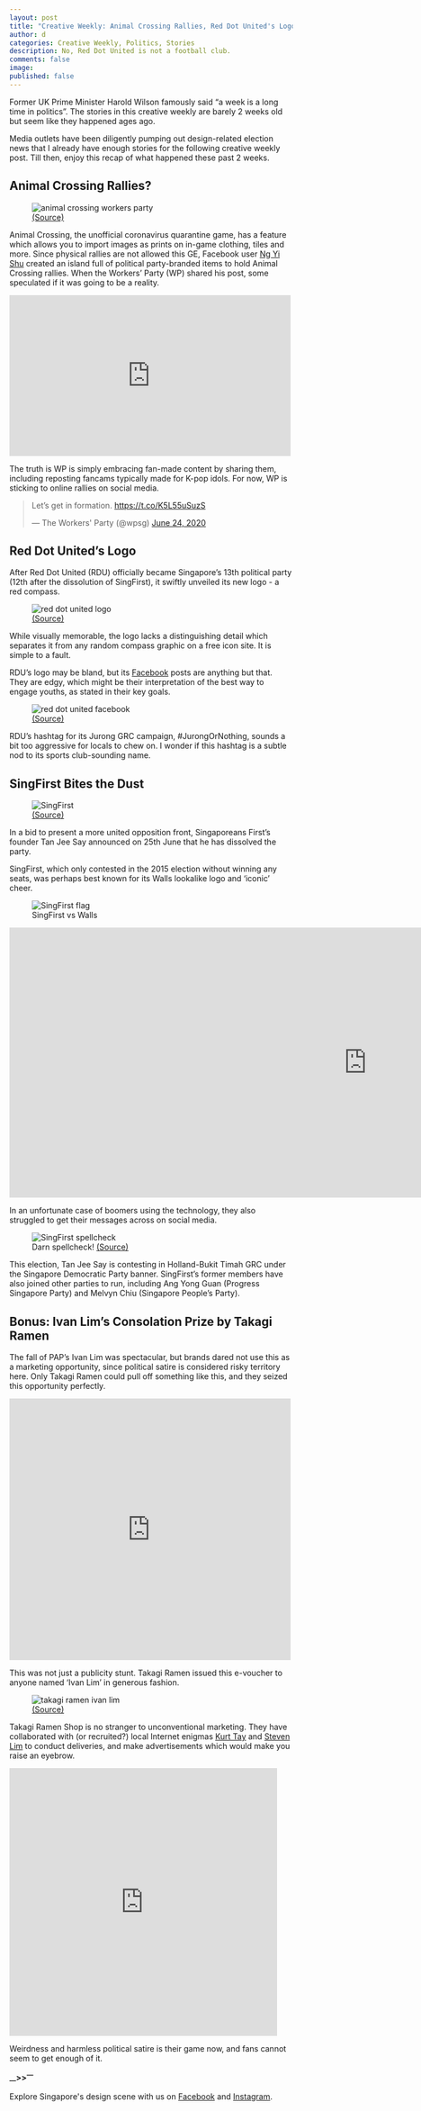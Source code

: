 ```yaml
---
layout: post
title: "Creative Weekly: Animal Crossing Rallies, Red Dot United's Logo, SingFirst's Dissolution, Ivan Lim's Consolation Prize"
author: d
categories: Creative Weekly, Politics, Stories
description: No, Red Dot United is not a football club.
comments: false
image: 
published: false
---
```


Former UK Prime Minister Harold Wilson famously said “a week is a long time in politics”. The stories in this creative weekly are barely 2 weeks old but seem like they happened ages ago. 

Media outlets have been diligently pumping out design-related election news that I already have enough stories for the following creative weekly post. Till then, enjoy this recap of what happened these past 2 weeks.

<h2>Animal Crossing Rallies?</h2>

<figure>
<img src="https://i.imgur.com/piHGVfp.jpg" alt="animal crossing workers party">
<figcaption><a href="https://www.facebook.com/photo.php?fbid=10213941023758920" target="_blank">(Source)</a></figcaption>
</figure>

Animal Crossing, the unofficial coronavirus quarantine game, has a feature which allows you to import images as prints on in-game clothing, tiles and more. Since physical rallies are not allowed this GE, Facebook user <a href="https://www.facebook.com/photo.php?fbid=10213941018318784&set=a.1349110907041" target="_blank">Ng Yi Shu</a> created an island full of political party-branded items to hold Animal Crossing rallies. When the Workers’ Party (WP) shared his post, some speculated if it was going to be a reality.

<iframe src="https://www.facebook.com/plugins/post.php?href=https%3A%2F%2Fwww.facebook.com%2Fphoto.php%3Ffbid%3D10213941018318784%26set%3Da.1349110907041%26type%3D3&width=500" width="500" height="286" style="border:none;overflow:hidden" scrolling="no" frameborder="0" allowTransparency="true" allow="encrypted-media"></iframe>

The truth is WP is simply embracing fan-made content by sharing them, including reposting fancams typically made for K-pop idols. For now, WP is sticking to online rallies on social media. 

<blockquote class="twitter-tweet"><p lang="en" dir="ltr">Let’s get in formation. <a href="https://t.co/K5L55uSuzS">https://t.co/K5L55uSuzS</a></p>&mdash; The Workers&#39; Party (@wpsg) <a href="https://twitter.com/wpsg/status/1275603663696715778?ref_src=twsrc%5Etfw">June 24, 2020</a></blockquote> <script async src="https://platform.twitter.com/widgets.js" charset="utf-8"></script>

<h2>Red Dot United’s Logo</h2>
After Red Dot United (RDU) officially became Singapore’s 13th political party (12th after the dissolution of SingFirst), it swiftly unveiled its new logo - a red compass. 

<figure>
<img src="https://i.imgur.com/Se98SbX.jpg" alt="red dot united logo">
<figcaption><a href="https://www.facebook.com/reddotunitedsg/photos/a.100134941732967/120843749662086" target="_blank">(Source)</a></figcaption>
</figure>

While visually memorable, the logo lacks a distinguishing detail which separates it from any random compass graphic on a free icon site. It is simple to a fault. 

RDU’s logo may be bland, but its <a href="https://www.facebook.com/reddotunitedsg/" target="_blank">Facebook</a> posts are anything but that. They are edgy, which might be their interpretation of the best way to engage youths, as stated in their key goals. 

<figure>
<img src="https://i.imgur.com/DBpKHjX.png" alt="red dot united facebook">
<figcaption><a href="https://www.facebook.com/reddotunitedsg/photos/a.100134941732967/120843749662086" target="_blank">(Source)</a></figcaption>
</figure>

RDU’s hashtag for its Jurong GRC campaign, #JurongOrNothing, sounds a bit too aggressive for locals to chew on. I wonder if this hashtag is a subtle nod to its sports club-sounding name.

<h2>SingFirst Bites the Dust</h2>

<figure>
<img src="https://i.imgur.com/iShJQqJ.jpg" alt="SingFirst">
<figcaption><a href="https://www.straitstimes.com/politics/ge2020-singfirst-leader-tan-jee-say-announces-dissolution-of-party" target="_blank">(Source)</a></figcaption>
</figure>

In a bid to present a more united opposition front, Singaporeans First’s founder Tan Jee Say announced on 25th June that he has dissolved the party. 

SingFirst, which only contested in the 2015 election without winning any seats, was perhaps best known for its Walls lookalike logo and ‘iconic’ cheer. 

<figure>
<img src="https://i.imgur.com/lcuAAue.png" alt="SingFirst flag">
<figcaption>SingFirst vs Walls</figcaption>
</figure>

<div class="video-responsive"><iframe width="1269" height="480" src="https://www.youtube.com/embed/MJexAAwE_-Y" frameborder="0" allow="accelerometer; autoplay; encrypted-media; gyroscope; picture-in-picture" allowfullscreen></iframe></div>

In an unfortunate case of boomers using the technology, they also struggled to get their messages across on social media. 

<figure>
<img src="https://i.imgur.com/HQWlv1D.jpg" alt="SingFirst spellcheck">
<figcaption>Darn spellcheck! <a href="https://www.facebook.com/SingaporeansFirst/photos/a.538165226320344/674064246063774" target="_blank">(Source)</a></figcaption>
</figure>

This election, Tan Jee Say is contesting in Holland-Bukit Timah GRC under the Singapore Democratic Party banner. SingFirst’s former members have also joined other parties to run, including Ang Yong Guan (Progress Singapore Party) and Melvyn Chiu (Singapore People’s Party).

<h2>Bonus: Ivan Lim’s Consolation Prize by Takagi Ramen</h2>

The fall of PAP’s Ivan Lim was spectacular, but brands dared not use this as a marketing opportunity, since political satire is considered risky territory here. Only Takagi Ramen could pull off something like this, and they seized this opportunity perfectly.

<iframe src="https://www.facebook.com/plugins/post.php?href=https%3A%2F%2Fwww.facebook.com%2Ftakagiramenshop%2Fphotos%2Fa.520468814776298%2F1591546831001819%2F%3Ftype%3D3&width=500" width="500" height="465" style="border:none;overflow:hidden" scrolling="no" frameborder="0" allowTransparency="true" allow="encrypted-media"></iframe> 

This was not just a publicity stunt. Takagi Ramen issued this e-voucher to anyone named ‘Ivan Lim’ in generous fashion.

<figure>
<img src="https://i.imgur.com/MM6l09U.jpg" alt="takagi ramen ivan lim">
<figcaption><a href="https://www.straitstimes.com/politics/ge2020-singfirst-leader-tan-jee-say-announces-dissolution-of-party" target="_blank">(Source)</a></figcaption>
</figure>

Takagi Ramen Shop is no stranger to unconventional marketing. They have collaborated with (or recruited?) local Internet enigmas <a href="https://www.facebook.com/takagiramenshop/videos/2341957082566481/" target="_blank">Kurt Tay</a> and <a href="https://www.facebook.com/takagiramenshop/posts/-what-is-steven-lim-kor-kor-doing-with-our-take-away-orders-is-he-now-doing-grab/1517848675038302/" target="_blank">Steven Lim</a> to conduct deliveries, and make advertisements which would make you raise an eyebrow. 

<iframe src="https://www.facebook.com/plugins/video.php?href=https%3A%2F%2Fwww.facebook.com%2Ftakagiramenshop%2Fvideos%2F820692005120897%2F&show_text=0&width=476" width="476" height="476" style="border:none;overflow:hidden" scrolling="no" frameborder="0" allowTransparency="true" allowFullScreen="true"></iframe>

Weirdness and harmless political satire is their game now, and fans cannot seem to get enough of it. 


<strong><sub>—</sub>><sub></sub>><sup>—</sup></strong>

Explore Singapore's design scene with us on <a href="https://www.facebook.com/designinsingapore/">Facebook</a> and <a href="https://www.instagram.com/designinsingapore/">Instagram</a>. 
